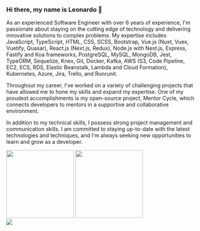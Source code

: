 ### Hi there, my name is Leonardo 👋

As an experienced Software Engineer with over 6 years of experience, I'm passionate about staying on the cutting edge of technology and delivering innovative solutions to complex problems. My expertise includes JavaScript, TypeScript, HTML, CSS, SCSS, Bootstrap, Vue.js (Nuxt, Vuex, Vuetify, Quasar), React.js (Next.js, Redux), Node.js with Nest.js, Express, Fastify and Koa frameworks, PostgreSQL, MySQL, MongoDB, Jest, TypeORM, Sequelize, Knex, Git, Docker, Kafka, AWS (S3, Code Pipeline, EC2, ECS, RDS, Elastic Beanstalk, Lambda and Cloud Formation), Kubernetes, Azure, Jira, Trello, and Runrunit.

Throughout my career, I've worked on a variety of challenging projects that have allowed me to hone my skills and expand my expertise. One of my proudest accomplishments is my open-source project, Mentor Cycle, which connects developers to mentors in a supportive and collaborative environment.

In addition to my technical skills, I possess strong project management and communication skills. I am committed to staying up-to-date with the latest technologies and techniques, and I'm always seeking new opportunities to learn and grow as a developer.

<div>
  <img height="180em"  src="https://github-readme-stats.vercel.app/api?username=oliveirabalsa&count_private=true&show_icons=true&include_all_commits=true&theme=dark"/>
  <img height="180em"  src="https://github-readme-stats.vercel.app/api/top-langs/?username=oliveirabalsa&layout=compact&hide=shell&theme=dark"/>
</div>
<div>
  <a href="https://www.linkedin.com/in/leonardo-balsalobre/" target="_blank"><img src="https://img.shields.io/badge/-LinkedIn-%230077B5?style=for-the-badge&logo=linkedin&logoColor=white" target="_blank"></a> 
  
</div>




